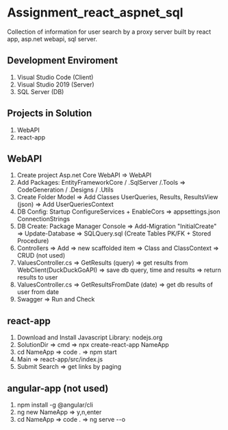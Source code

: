 # Assignment_react_aspnet_sql
Collection of information for user search by a proxy server built by react app, asp.net webapi, sql server.

## Development Enviroment
1. Visual Studio Code (Client)
2. Visual Studio 2019 (Server)
3. SQL Server (DB)

## Projects in Solution
1. WebAPI
2. react-app

## WebAPI
1. Create project Asp.net Core WebAPI => WebAPI
2. Add Packages: EntityFrameworkCore / .SqlServer /.Tools => CodeGeneration / .Designs / .Utils 
4. Create Folder Model => Add Classes UserQueries, Results, ResultsView (json) => Add UserQueriesContext
5. DB Config: Startup ConfigureServices + EnableCors => appsettings.json ConnectionStrings
6. DB Create: Package Manager Console => Add-Migration "InitialCreate" => Update-Database => SQLQuery.sql (Create Tables PK/FK + Stored Procedure)
7. Controllers => Add => new scaffolded item => Class and ClassContext => CRUD (not used)
8. ValuesController.cs => GetResults (query) => get results from WebClient(DuckDuckGoAPI) => save db query, time and results => return results to user
9. ValuesController.cs => GetResultsFromDate (date) => get db results of user from date
10. Swagger => Run and Check

## react-app
1. Download and Install Javascript Library: nodejs.org
2. SolutionDir => cmd => npx create-react-app NameApp
3. cd NameApp => code . => npm start
4. Main => react-app/src/index.js
5. Submit Search => get links by paging

## angular-app (not used)
1. npm install -g @angular/cli
2. ng new NameApp => y,n,enter
3. cd NameApp => code . => ng serve --o

